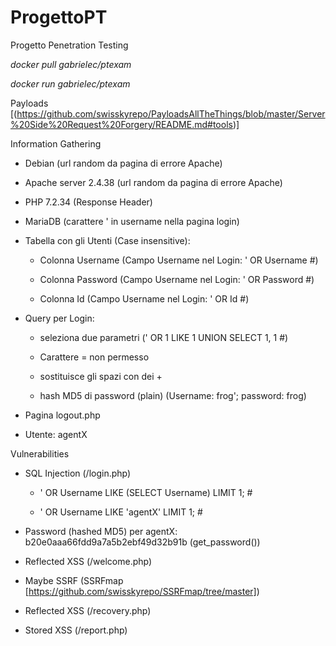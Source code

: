 # ProgettoPT
Progetto Penetration Testing

*docker pull gabrielec/ptexam*

*docker run gabrielec/ptexam*

Payloads [(https://github.com/swisskyrepo/PayloadsAllTheThings/blob/master/Server%20Side%20Request%20Forgery/README.md#tools)]

Information Gathering


- Debian (url random da pagina di errore Apache)

- Apache server 2.4.38 (url random da pagina di errore Apache)

- PHP 7.2.34 (Response Header)

- MariaDB (carattere ' in username nella pagina login)

- Tabella con gli Utenti (Case insensitive):

  - Colonna Username (Campo Username nel Login: ' OR Username #)

  - Colonna Password (Campo Username nel Login: ' OR Password #)

  - Colonna Id (Campo Username nel Login: ' OR Id #)

- Query per Login:
  
  - seleziona due parametri (' OR 1 LIKE 1 UNION SELECT 1, 1 #)

  - Carattere = non permesso

  - sostituisce gli spazi con dei +

  - hash MD5 di password (plain) (Username: frog'; password: frog)

- Pagina logout.php

- Utente: agentX

Vulnerabilities

- SQL Injection (/login.php)

  - ' OR Username LIKE (SELECT Username) LIMIT 1; #

  - ' OR Username LIKE 'agentX' LIMIT 1; #

- Password (hashed MD5) per agentX: b20e0aaa66fdd9a7a5b2ebf49d32b91b (get_password())

- Reflected XSS (/welcome.php)

- Maybe SSRF (SSRFmap [https://github.com/swisskyrepo/SSRFmap/tree/master])

- Reflected XSS (/recovery.php)

- Stored XSS (/report.php)